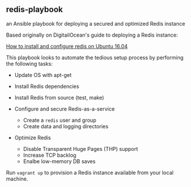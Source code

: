 ## redis-playbook

an Ansible playbook for deploying a secured and optimized Redis instance

Based originally on DigitailOcean's guide to deploying a Redis instance:

[How to install and configure redis on Ubuntu 16.04](https://www.digitalocean.com/community/tutorials/how-to-install-and-configure-redis-on-ubuntu-16-04)

This playbook looks to automate the tedious setup process by performing the following tasks:

- Update OS with apt-get
- Install Redis dependencies
- Install Redis from source (test, make)
- Configure and secure Redis-as-a-service
	- Create a `redis` user and group
	- Create data and logging directories

- Optimize Redis
	- Disable Transparent Huge Pages (THP) support 
	- Increase TCP backlog
	- Enalbe low-memory DB saves

Run `vagrant up` to provision a Redis instance available from your local machine.
